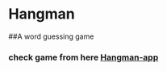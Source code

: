# Hangman
##A word guessing game
### check game from here [Hangman-app](https://hangman-ahmed-sakr.netlify.app)
